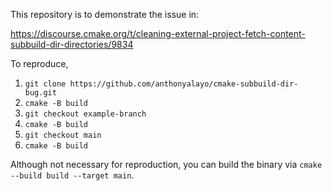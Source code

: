 This repository is to demonstrate the issue in:

https://discourse.cmake.org/t/cleaning-external-project-fetch-content-subbuild-dir-directories/9834

To reproduce,
1. `git clone https://github.com/anthonyalayo/cmake-subbuild-dir-bug.git`
2. `cmake -B build`
3. `git checkout example-branch`
4. `cmake -B build`
5. `git checkout main`
6. `cmake -B build`

Although not necessary for reproduction, you can build the binary via
`cmake --build build --target main`.